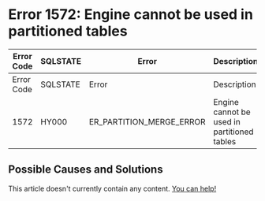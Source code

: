 
# Error 1572: Engine cannot be used in partitioned tables


| Error Code | SQLSTATE | Error | Description |
| --- | --- | --- | --- |
| Error Code | SQLSTATE | Error | Description |
| 1572 | HY000 | ER_PARTITION_MERGE_ERROR | Engine cannot be used in partitioned tables |




## Possible Causes and Solutions


This article doesn't currently contain any content. [You can help!](/kb/en/writing-and-editing-knowledge-base-articles/)

